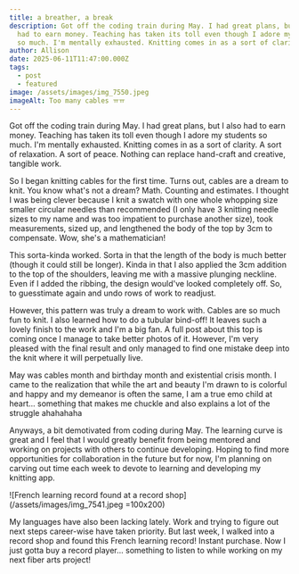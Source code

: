 ```yaml
---
title: a breather, a break
description: Got off the coding train during May. I had great plans, but I also
  had to earn money. Teaching has taken its toll even though I adore my students
  so much. I'm mentally exhausted. Knitting comes in as a sort of clarity.
author: Allison
date: 2025-06-11T11:47:00.000Z
tags:
  - post
  - featured
image: /assets/images/img_7550.jpeg
imageAlt: Too many cables ㅠㅠ
---
```

Got off the coding train during May. I had great plans, but I also had to earn money. Teaching has taken its toll even though I adore my students so much. I'm mentally exhausted. Knitting comes in as a sort of clarity. A sort of relaxation. A sort of peace. Nothing can replace hand-craft and creative, tangible work.


So I began knitting cables for the first time.  Turns out, cables are a dream to knit. You know what's not a dream? Math. Counting and estimates. I thought I was being clever because I knit a swatch with one whole whopping size smaller circular needles than recommended (I only have 3 knitting needle sizes to my name and was too impatient to purchase another size), took measurements, sized up, and lengthened the body of the top by 3cm to compensate. Wow, she's a mathematician!


This sorta-kinda worked. Sorta in that the length of the body is much better (though it could still be longer). Kinda in that I also applied the 3cm addition to the top of the shoulders, leaving me with a massive plunging neckline. Even if I added the ribbing, the design would've looked completely off. So, to guesstimate again and undo rows of work to readjust. 


However, this pattern was truly a dream to work with. Cables are so much fun to knit. I also learned how to do a tubular bind-off! It leaves such a lovely finish to the work and I'm a big fan.  A full post about this top is coming once I manage to take better photos of it. However, I'm very pleased with the final result and only managed to find one mistake deep into the knit where it will perpetually live.


May was cables month and birthday month and existential crisis month. I came to the realization that while the art and beauty I'm drawn to is colorful and happy and my demeanor is often the same, I am a true emo child at heart... something that makes me chuckle and also explains a lot of the struggle ahahahaha


Anyways, a bit demotivated from coding during May. The learning curve is great and I feel that I would greatly benefit from being mentored and working on projects with others to continue developing. Hoping to find more opportunities for collaboration in the future but for now, I'm planning on carving out time each week to devote to learning and developing my knitting app.


![French learning record found at a record shop](/assets/images/img_7541.jpeg =100x200)


My languages have also been lacking lately. Work and trying to figure out next steps career-wise have taken priority. But last week, I walked into a record shop and found this French learning record! Instant purchase. Now I just gotta buy a record player... something to listen to while working on my next fiber arts project!
